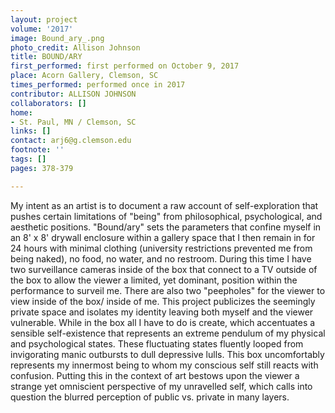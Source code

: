 ```yaml
---
layout: project
volume: '2017'
image: Bound_ary_.png
photo_credit: Allison Johnson
title: BOUND/ARY
first_performed: first performed on October 9, 2017
place: Acorn Gallery, Clemson, SC
times_performed: performed once in 2017
contributor: ALLISON JOHNSON
collaborators: []
home:
- St. Paul, MN / Clemson, SC
links: []
contact: arj6@g.clemson.edu
footnote: ''
tags: []
pages: 378-379

---
```


My intent as an artist is to document a raw account of self-exploration that pushes certain limitations of "being" from philosophical, psychological, and aesthetic positions. "Bound/ary" sets the parameters that confine myself in an 8' x 8' drywall enclosure within a gallery space that I then remain in for 24 hours with minimal clothing (university restrictions prevented me from being naked), no food, no water, and no restroom. During this time I have two surveillance cameras inside of the box that connect to a TV outside of the box to allow the viewer a limited, yet dominant, position within the performance to surveil me. There are also two "peepholes" for the viewer to view inside of the box/ inside of me. This project publicizes the seemingly private space and isolates my identity leaving both myself and the viewer vulnerable. While in the box all I have to do is create, which accentuates a sensible self-existence that represents an extreme pendulum of my physical and psychological states. These fluctuating states fluently looped from invigorating manic outbursts to dull depressive lulls. This box uncomfortably represents my innermost being to whom my conscious self still reacts with confusion. Putting this in the context of art bestows upon the viewer a strange yet omniscient perspective of my unravelled self, which calls into question the blurred perception of public vs. private in many layers.

